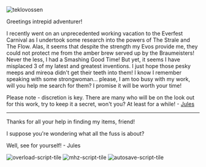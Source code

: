 <img src="https://d2hl7maqck52px.cloudfront.net/spoiler/teklovossen.webp" alt="teklovossen" class="center" />

Greetings intrepid adventurer!

I recently went on an unprecedented working vacation to the Everfest Carnival as I undertook some research into the powers of The Strale and The Flow. Alas, it seems that despite the strength my Evos provide me, they could not protect me from the amber brew served up by the Braumeisters! Never the less, I had a Smashing Good Time! But yet, it seems I have misplaced 3 of my latest and greatest inventions. I just hope those pesky meeps and mireoa didn't get their teeth into them! I know I remember speaking with some strongwoman... please, I am too busy with my work, will you help me search for them? I promise it will be worth your time!

Please note - discretion is key. There are many who will be on the look out for this work, try to keep it a secret, won't you? At least for a while! - [Jules](../../heroes-of-rathe/teklovossen.md)

---

Thanks for all your help in finding my items, friend!

I suppose you're wondering what all the fuss is about?

Well, see for yourself! - Jules

<img src="https://d2hl7maqck52px.cloudfront.net/spoiler/overload-script-tile.webp" alt="overload-script-tile" class="center" />

<img src="https://d2hl7maqck52px.cloudfront.net/spoiler/mhz-script-tile.webp" alt="mhz-script-tile" class="center" />

<img src="https://d2hl7maqck52px.cloudfront.net/spoiler/autosave-script-tile.webp" alt="autosave-script-tile" class="center" />
